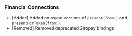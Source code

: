 ### Financial Connections
* [Added] Added an async versions of `present(from:)` and `presentForToken(from:)`.
* [Removed] Removed deprecated Giropay bindings
